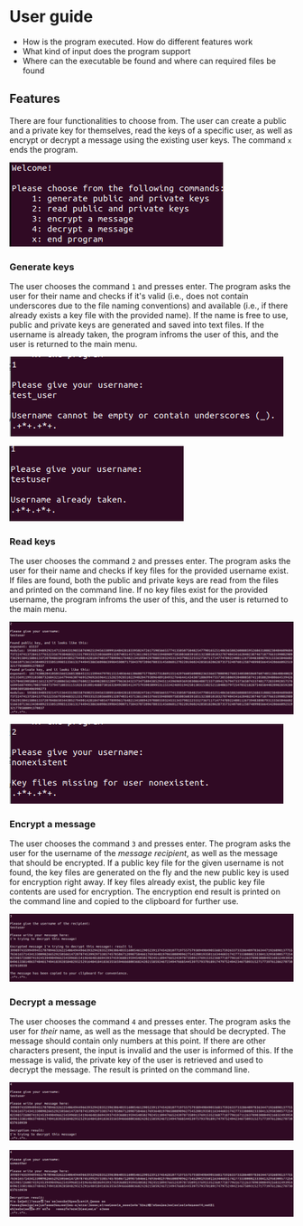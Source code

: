 # User guide

- How is the program executed. How do different features work
- What kind of input does the program support
- Where can the executable be found and where can required files be found

## Features
There are four functionalities to choose from. The user can create a public and a private key for themselves, read the keys of a specific user, as well as encrypt or decrypt a message using the existing user keys. The command `x` ends the program.

![alt text](program_menu.png "Main menu")

### Generate keys
The user chooses the command `1` and presses enter. The program asks the user for their name and checks if it's valid (i.e., does not contain underscores due to the file naming conventions) and available (i.e., if there already exists a key file with the provided name). If the name is free to use, public and private keys are generated and saved into text files. If the username is already taken, the program infroms the user of this, and the user is returned to the main menu.

![alt text](invalid_username.png "Invalid username")

![alt text](username_taken.png "Username taken")

### Read keys
The user chooses the command `2` and presses enter. The program asks the user for their name and checks if key files for the provided username exist. If files are found, both the public and private keys are read from the files and printed on the command line. If no key files exist for the provided username, the program infroms the user of this, and the user is returned to the main menu.

![alt text](print_keys.png "Print")

![alt text](keyfiles_missing.png "Key files missing")


### Encrypt a message
The user chooses the command `3` and presses enter. The program asks the user for the username of the *message recipient*, as well as the message that should be encrypted. If a public key file for the given username is not found, the key files are generated on the fly and the new public key is used for encryption right away. If key files already exist, the public key file contents are used for encryption. The encryption end result is printed on the command line and copied to the clipboard for further use.

![alt text](encrypting.png "Encryption result")


### Decrypt a message
The user chooses the command `4` and presses enter. The program asks the user for *their* name, as well as the message that should be decrypted. The message should contain only numbers at this point. If there are other characters present, the input is invalid and the user is informed of this. If the message is valid, the private key of the user is retrieved and used to decrypt the message. The result is printed on the command line.

![alt text](decrypting.png "Decryption result")

![alt text](decrypting_wrong.png "Decryption result using the wrong key")